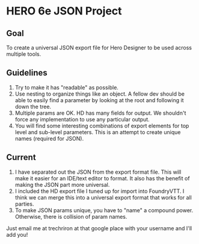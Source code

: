 # HERO 6e JSON Project

## Goal
To create a universal JSON export file for Hero Designer to be used across multiple tools.

## Guidelines
1. Try to make it has "readable" as possible.
2. Use nesting to organize things like an object. A fellow dev should be able to easily find a parameter by looking at the root and following it down the tree.
3. Multiple params are OK. HD has many fields for output. We shouldn't force any implementation to use any particular output.
4. You will find some interesting combinations of export elements for top level and sub-level parameters. This is an attempt to create unique names (required for JSON).

## Current
1. I have separated out the JSON from the export format file. This will make it easier for an IDE/text editor to format. It also has the benefit of making the JSON part more universal.
2. I included the HD export file I tuned up for import into FoundryVTT. I think we can merge this into a universal export format that works for all parties.
3. To make JSON params unique, you have to "name" a compound power. Otherwise, there is collision of param names.

Just email me at trechriron at that google place with your username and I'll add you!
